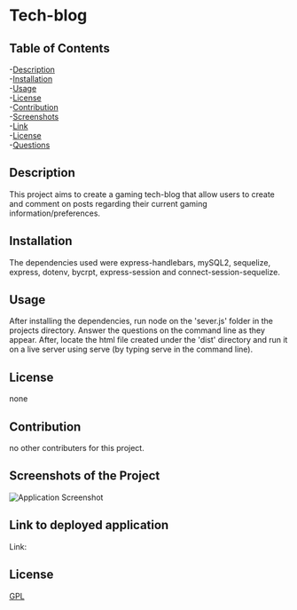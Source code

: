 # Tech-blog

    
## Table of Contents
-[Description](#description)<br/>
-[Installation](#installation)<br/>
-[Usage](#usage)<br/>
-[License](#license)<br/>
-[Contribution](#contribution)<br/>
-[Screenshots](#screenshots)<br/>
-[Link](#link)<br/>
-[License](#license)<br/>
-[Questions](#questions)<br/>
    
## Description
This project aims to create a gaming tech-blog that allow users to create and comment on posts regarding their current gaming information/preferences.

## Installation
The dependencies used were express-handlebars, mySQL2, sequelize, express, dotenv, bycrpt, express-session and connect-session-sequelize.

## Usage
After installing the dependencies, run node on the 'sever.js' folder in the projects directory. Answer the questions on the command line as they appear. 
After, locate the html file created under the 'dist' directory and run it on a live server using serve (by typing serve in the command line).

## License
none
    
## Contribution
no other contributers for this project.

## Screenshots of the Project
![Application Screenshot](./media/html_creation.jpg?raw=true "Application Screenshot")

## Link to deployed application
Link: 

## License
[GPL](https://choosealicense.com/licenses/gpl-3.0/)
